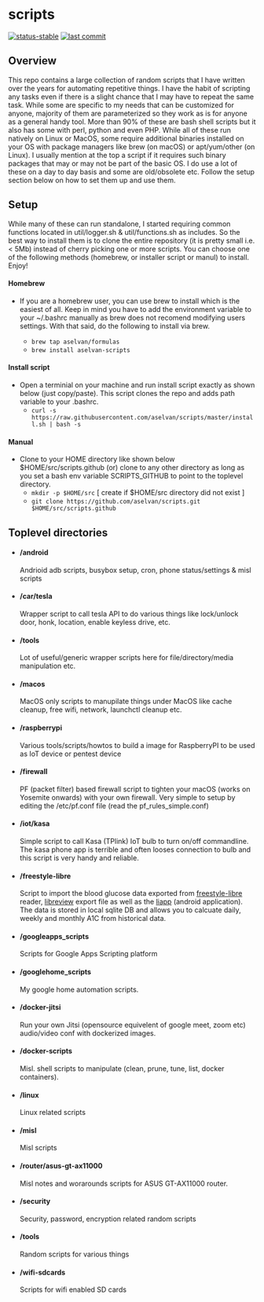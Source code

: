 # scripts
[![status-stable](https://img.shields.io/badge/status-stable-green.svg)](https://github.com/aselvan/scripts)
[![last commit](https://img.shields.io/github/last-commit/aselvan/scripts)](https://github.com/aselvan/scripts)

## Overview
This repo contains a large collection of random scripts that I have written over the years for automating repetitive things. I have the habit of scripting any tasks even if there is a slight chance that I may have to repeat the same task. While some are specific to my needs that can be customized for anyone, majority of them are parameterized so they work as is for anyone as a general handy tool. More than 90% of these are bash shell scripts but it also has some with perl, python and even PHP. While all of these run natively on Linux or MacOS, some require additional binaries installed on your OS with package managers like brew (on macOS) or apt/yum/other (on Linux). I usually mention at the top a script if it requires such binary packages that may or may not be part of the basic OS. I do use a lot of these on a day to day basis and some are old/obsolete etc. Follow the setup section below on how to set them up and use them.

## Setup 
While many of these can run standalone, I started requiring common functions located in util/logger.sh & util/functions.sh as includes. So the best way to install them is to clone the entire repository (it is pretty small i.e. < 5Mb) instead of cherry picking one or more scripts. You can choose one of the following methods (homebrew, or installer script or manul) to install. Enjoy!

#### Homebrew
* If you are a homebrew user, you can use brew to install which is the easiest of all. Keep in mind you have to add the environment variable to your ~/.bashrc manually as brew does not recomend modifying users settings. With that said, do the following to install via brew.

  - ```brew tap aselvan/formulas```
  - ```brew install aselvan-scripts```

#### Install script
* Open a terminial on your machine and run install script exactly as shown below (just copy/paste). This script clones the repo and adds path variable to your .bashrc.
  - ```curl -s https://raw.githubusercontent.com/aselvan/scripts/master/install.sh | bash -s```

#### Manual
* Clone to your HOME directory like shown below $HOME/src/scripts.github (or) clone to any other directory as long as you set a bash env variable SCRIPTS_GITHUB to point to the toplevel directory.
  - ```mkdir -p $HOME/src``` [ create if $HOME/src directory did not exist ]
  - ```git clone https://github.com/aselvan/scripts.git $HOME/src/scripts.github```


## Toplevel directories

- #### /android
  Andrioid adb scripts, busybox setup, cron, phone status/settings & misl scripts

- #### /car/tesla
  Wrapper script to call tesla API to do various things like lock/unlock door, honk, location, enable keyless drive, etc.

- #### /tools
  Lot of useful/generic wrapper scripts here for file/directory/media manipulation etc.

- #### /macos
  MacOS only scripts to manupilate things under MacOS like cache cleanup, free wifi, network, launchctl cleanup etc.

- #### /raspberrypi
  Various tools/scripts/howtos to build a image for RaspberryPI to be used as IoT device or pentest device

- #### /firewall
  PF (packet filter) based firewall script to tighten your macOS (works on Yosemite onwards) with your own firewall. Very simple to setup by editing the /etc/pf.conf file (read the pf_rules_simple.conf)

- #### /iot/kasa
  Simple script to call Kasa (TPlink) IoT bulb to turn on/off commandline. The kasa phone app is terrible and often looses connection to bulb and this script is very handy and reliable.
 
- #### /freestyle-libre 
  Script to import the blood glucose data exported from [freestyle-libre](https://www.freestylelibre.us/) reader, [libreview](https://libreview.com) export file as well as the [liapp](https://play.google.com/store/apps/details?id=de.cm.liapp&hl=en_US) (android application). The data is stored in local sqlite DB and allows you to calcuate daily, weekly and monthly A1C from historical data. 

- #### /googleapps_scripts
  Scripts for Google Apps Scripting platform

- #### /googlehome_scripts
  My google home automation scripts.

- #### /docker-jitsi
  Run your own Jitsi (opensource equivelent of google meet, zoom etc) audio/video conf with dockerized images.

- #### /docker-scripts
  Misl. shell scripts to manipulate (clean, prune, tune, list, docker containers).

- #### /linux
  Linux related scripts
  
- #### /misl
  Misl scripts 

- #### /router/asus-gt-ax11000
  Misl notes and worarounds scripts for ASUS GT-AX11000 router. 
  
- #### /security
  Security, password, encryption related random scripts

- #### /tools
  Random scripts for various things

- #### /wifi-sdcards
  Scripts for wifi enabled SD cards


